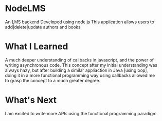 # NodeLMS
An LMS backend Developed using node js
This application allows users to add|delete|update authors and books

# What I Learned
A much deeper understanding of callbacks in javascript, and the power of writing asynchronous code.
This concept after my initial understanding was always hazy, but after building a similar appliaction in Java [using oop], doing it in a more functional programming way using callbacks allowed me to grasp the concept to a much greater degree.

# What's Next
I am excited to write more APIs using the functional programming paradigm

